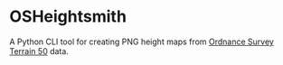 # OSHeightsmith

A Python CLI tool for creating PNG height maps from [Ordnance Survey Terrain 50](https://www.ordnancesurvey.co.uk/products/os-terrain-50) data.

